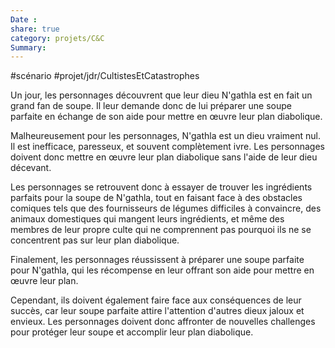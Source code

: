 ```yaml
---
Date : 
share: true 
category: projets/C&C
Summary: 
---
```


#scénario #projet/jdr/CultistesEtCatastrophes 

Un jour, les personnages découvrent que leur dieu N'gathla est en fait un grand fan de soupe. Il leur demande donc de lui préparer une soupe parfaite en échange de son aide pour mettre en œuvre leur plan diabolique.

Malheureusement pour les personnages, N'gathla est un dieu vraiment nul. Il est inefficace, paresseux, et souvent complètement ivre. Les personnages doivent donc mettre en œuvre leur plan diabolique sans l'aide de leur dieu décevant.

Les personnages se retrouvent donc à essayer de trouver les ingrédients parfaits pour la soupe de N'gathla, tout en faisant face à des obstacles comiques tels que des fournisseurs de légumes difficiles à convaincre, des animaux domestiques qui mangent leurs ingrédients, et même des membres de leur propre culte qui ne comprennent pas pourquoi ils ne se concentrent pas sur leur plan diabolique.

Finalement, les personnages réussissent à préparer une soupe parfaite pour N'gathla, qui les récompense en leur offrant son aide pour mettre en œuvre leur plan. 

Cependant, ils doivent également faire face aux conséquences de leur succès, car leur soupe parfaite attire l'attention d'autres dieux jaloux et envieux. Les personnages doivent donc affronter de nouvelles challenges pour protéger leur soupe et accomplir leur plan diabolique.
